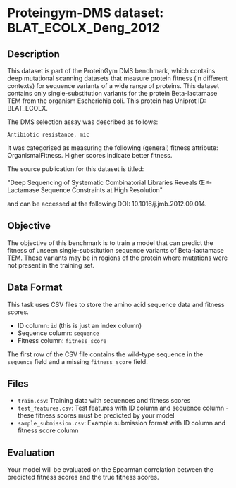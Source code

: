 
# Proteingym-DMS dataset: BLAT_ECOLX_Deng_2012

## Description

This dataset is part of the ProteinGym DMS benchmark, which contains deep mutational scanning datasets that measure
protein fitness (in different contexts) for sequence variants of a wide range of proteins. This dataset contains
only single-substitution variants for the protein Beta-lactamase TEM from the organism Escherichia coli. This protein has Uniprot ID: BLAT_ECOLX. 

The DMS selection assay was described as follows: 

    Antibiotic resistance, mic

It was categorised as measuring the following (general) fitness attribute: OrganismalFitness. Higher scores indicate better fitness.

The source publication for this dataset is titled: 

"Deep Sequencing of Systematic Combinatorial Libraries Reveals Œ≤-Lactamase Sequence Constraints at High Resolution"

and can be accessed at the following DOI: 10.1016/j.jmb.2012.09.014.

## Objective

The objective of this benchmark is to train a model that can predict the fitness of unseen single-substitution sequence variants of Beta-lactamase TEM.
These variants may be in regions of the protein where mutations were not present in the training set.

## Data Format

This task uses CSV files to store the amino acid sequence data and fitness scores.
- ID column: `id` (this is just an index column)
- Sequence column: `sequence`
- Fitness column: `fitness_score`

The first row of the CSV file contains the wild-type sequence in the `sequence` field and a missing `fitness_score` field.

## Files

- `train.csv`: Training data with sequences and fitness scores
- `test_features.csv`: Test features with ID column and sequence column - these fitness scores must be predicted by your model
- `sample_submission.csv`: Example submission format with ID column and fitness score column

## Evaluation

Your model will be evaluated on the Spearman correlation between the predicted fitness scores and the true fitness scores.

